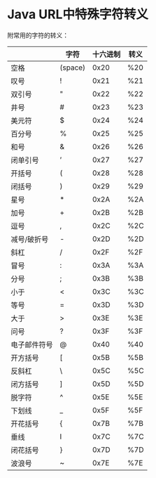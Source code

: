 # Java URL中特殊字符转义

附常用的字符的转义：

|              | 字符    | 十六进制 | 转义 |
| ------------ | ------- | -------- | ---- |
| 空格         | (space) | 0x20     | %20  |
| 叹号         | !       | 0x21     | %21  |
| 双引号       | "       | 0x22     | %22  |
| 井号         | #       | 0x23     | %23  |
| 美元符       | $       | 0x24     | %24  |
| 百分号       | %       | 0x25     | %25  |
| 和号         | &       | 0x26     | %26  |
| 闭单引号     | ’       | 0x27     | %27  |
| 开括号       | (       | 0x28     | %28  |
| 闭括号       | )       | 0x29     | %29  |
| 星号         | *       | 0x2A     | %2A  |
| 加号         | +       | 0x2B     | %2B  |
| 逗号         | ,       | 0x2C     | %2C  |
| 减号/破折号  | -       | 0x2D     | %2D  |
| 斜杠         | /       | 0x2F     | %2F  |
| 冒号         | :       | 0x3A     | %3A  |
| 分号         | ;       | 0x3B     | %3B  |
| 小于         | <       | 0x3C     | %3C  |
| 等号         | =       | 0x3D     | %3D  |
| 大于         | >       | 0x3E     | %3E  |
| 问号         | ?       | 0x3F     | %3F  |
| 电子邮件符号 | @       | 0x40     | %40  |
| 开方括号     | [       | 0x5B     | %5B  |
| 反斜杠       | \       | 0x5C     | %5C  |
| 闭方括号     | ]       | 0x5D     | %5D  |
| 脱字符       | ^       | 0x5E     | %5E  |
| 下划线       | _       | 0x5F     | %5F  |
| 开花括号     | {       | 0x7B     | %7B  |
| 垂线         | I       | 0x7C     | %7C  |
| 闭花括号     | }       | 0x7D     | %7D  |
| 波浪号       | ~       | 0x7E     | %7E  |

​    